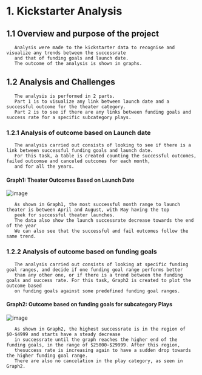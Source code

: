 # 1. Kickstarter Analysis
##   1.1 Overview and purpose of the project
       Analysis were made to the kickstarter data to recognise and visualize any trends between the successrate 
       and that of funding goals and launch date.
       The outcome of the analysis is shown in graphs.
##   1.2 Analysis and Challenges
       The analysis is performed in 2 parts.
       Part 1 is to visualize any link between launch date and a successful outcome for the theater category.
       Part 2 is to see if there are any links between funding goals and success rate for a specific subcategory plays.
###  1.2.1 Analysis of outcome based on Launch date
       The analysis carried out consists of looking to see if there is a link between successful funding goals and launch date.
       For this task, a table is created counting the successful outcomes, failed outcomse and canceled outcomes for each month,
       and for all the years.
       
 #### Graph1: Theater Outcomes Based on Launch Date      
![image](https://user-images.githubusercontent.com/85843030/123470156-00e03f00-d5c2-11eb-9565-8d022e413679.png)
       
       As shown in Graph1, the most successful month range to launch theater is between April and August, with May having the top 
       peek for successful theater launches.
       The data also show the launch successrate decrease towards the end of the year
       We can also see that the successful and fail outcomes follow the same trend. 

###  1.2.2 Analysis of outcome based on funding goals
       The analysis carried out consists of looking at specific funding goal ranges, and decide if one funding goal range performs better
       than any other one, or if there is a trend between the funding goals and success rate. For this task, Graph2 is created to plot the outcome based
       on funding goals against some predefined funding goal ranges.
       
#### Graph2: Outcome based on funding goals for subcategory Plays
![image](https://user-images.githubusercontent.com/85843030/123492745-60514580-d5e8-11eb-9585-e0c8a30f0413.png)
       
       As shown in Graph2, the highest successrate is in the region of $0-$4999 and starts have a steady decrease 
       in successrate until the graph reaches the higher end of the funding goals, in the range of $25000-$29999. After this region, 
       thesuccess rate is increasing again to have a sudden drop towards the higher funding goal range.
       There are also no cancelation in the play category, as seen in Graph2.
